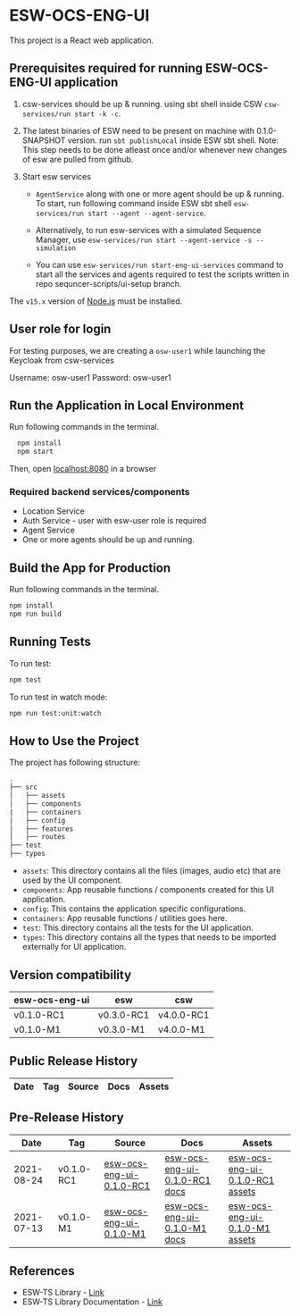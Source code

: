 # ESW-OCS-ENG-UI

This project is a React web application.

## Prerequisites required for running ESW-OCS-ENG-UI application

1. csw-services should be up & running.
    using sbt shell inside CSW `csw-services/run start -k -c`.

2. The latest binaries of ESW need to be present on machine with 0.1.0-SNAPSHOT version.
    run `sbt publishLocal` inside ESW sbt shell.
    Note: This step needs to be done atleast once and/or whenever new changes of esw are pulled from github.

3. Start esw services
    * `AgentService` along with one or more agent should be up & running. To start, run following command inside ESW sbt shell `esw-services/run start --agent --agent-service`.

    * Alternatively, to run esw-services with a simulated Sequence Manager, use
    `esw-services/run start --agent-service -s --simulation`

    * You can use `esw-services/run start-eng-ui-services` command to start all the services and agents required to test the scripts written in repo sequncer-scripts/ui-setup branch.

The `v15.x` version of [Node.js](https://nodejs.org/en/download/package-manager/) must be installed.

## User role for login

For testing purposes, we are creating a `osw-user1` while launching the Keycloak from csw-services

Username: osw-user1
Password: osw-user1

## Run the Application in Local Environment

Run following commands in the terminal.

  ```bash
    npm install
    npm start
  ```

Then, open [localhost:8080](http://localhost:8080) in a browser

### Required backend services/components

* Location Service
* Auth Service - user with esw-user role is required
* Agent Service
* One or more agents should be up and running.

## Build the App for Production

Run following commands in the terminal.

```bash
npm install
npm run build
```

## Running Tests

To run test:

```bash
npm test
```

To run test in watch mode:

```bash
npm run test:unit:watch
```

## How to Use the Project

The project has following structure:

```bash
.
├── src
│   ├── assets
│   ├── components
|   ├── containers
│   ├── config
│   ├── features
│   ├── routes
├── test
├── types
```

* `assets`: This directory contains all the files (images, audio etc) that are used by the UI component.
* `components`: App reusable functions / components created for this UI application.
* `config`: This contains the application specific configurations.
* `containers`: App reusable functions / utilities goes here.
* `test`: This directory contains all the tests for the UI application.
* `types`: This directory contains all the types that needs to be imported externally for UI application.

## Version compatibility

| esw-ocs-eng-ui | esw | csw |
|--------|-----|-----|
| v0.1.0-RC1 | v0.3.0-RC1 | v4.0.0-RC1 |
| v0.1.0-M1 | v0.3.0-M1 | v4.0.0-M1 |

## Public Release History

| Date | Tag | Source | Docs | Assets |
|-----|-----|-----|-----|-----|

## Pre-Release History

| Date | Tag | Source | Docs | Assets |
|-----|-----|-----|-----|-----|
| 2021-08-24 | v0.1.0-RC1 | [esw-ocs-eng-ui-0.1.0-RC1](https://github.com/tmtsoftware/esw-ocs-eng-ui/tree/v0.1.0-RC1) | [esw-ocs-eng-ui-0.1.0-RC1 docs](https://tmtsoftware.github.io/esw-ocs-eng-ui/0.1.0-RC1/) | [esw-ocs-eng-ui-0.1.0-RC1 assets](https://github.com/tmtsoftware/esw-ocs-eng-ui/releases/tag/v0.1.0-RC1) |
| 2021-07-13 | v0.1.0-M1 | [esw-ocs-eng-ui-0.1.0-M1](https://github.com/tmtsoftware/esw-ocs-eng-ui/tree/v0.1.0-M1) | [esw-ocs-eng-ui-0.1.0-M1 docs](https://tmtsoftware.github.io/esw-ocs-eng-ui/0.1.0-M1/) | [esw-ocs-eng-ui-0.1.0-M1 assets](https://github.com/tmtsoftware/esw-ocs-eng-ui/releases/tag/v0.1.0-M1) |

## References

* ESW-TS Library - [Link](https://github.com/tmtsoftware/esw-ts/)
* ESW-TS Library Documentation - [Link](https://tmtsoftware.github.io/esw-ts/)
